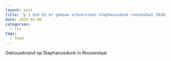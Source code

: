 ```yaml
---
layout: post
title: "p 1 bzb-01 br gebouw schoorsteen stephanusdonk roosendaal 201033 201351"
date: 2025-02-06
categories: 
  - rss
tags: 
  - feed
---
```


Gebouwbrand op Stephanusdonk in Roosendaal
